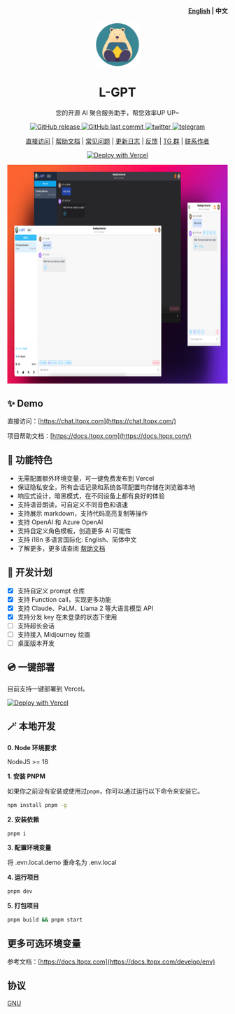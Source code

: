 <h4 align="right"><strong><a href="https://github.com/LTopx/L-GPT/blob/main/README.md">English</a></strong> | 中文</h4>

<p align="center">
    <a href="https://chat.ltopx.com" target="_blank" rel="noopener noreferrer">
        <img width="100" src="./public/favicon-96x96.png" alt="L-GPT" />
    </a>
</p>

<h1 align="center">L-GPT</h1>

<p align="center">您的开源 AI 聚合服务助手，帮您效率UP UP~</p>

<p align="center">
<a href="https://github.com/LTopx/L-GPT/releases">
  <img alt="GitHub release" src="https://img.shields.io/github/release/LTopx/L-GPT.svg?style=flat-square&include_prereleases" />
</a>
<a href="https://github.com/LTopx/L-GPT/commits">
  <img alt="GitHub last commit" src="https://img.shields.io/github/last-commit/LTopx/L-GPT.svg?style=flat-square" />
</a>
<a href="https://twitter.com/peekbomb" target="_blank">
  <img alt="twitter" src="https://img.shields.io/badge/follow-Ethan Liu-red?style=flat-square&logo=Twitter">
</a>
<a href="https://t.me/+7fLJJoGV_bJhYTk1" target="_blank">
  <img alt="telegram" src="https://img.shields.io/badge/chat-telegram-blueviolet?style=flat-square&logo=Telegram">
</a>

<div align="center">

[直接访问](https://chat.ltopx.com/) | [帮助文档](https://docs.ltopx.com/) | [常见问题](https://docs.ltopx.com/faq) | [更新日志](https://docs.ltopx.com/change-log) | [反馈](https://github.com/LTopx/L-GPT/issues) | [TG 群](https://t.me/+7fLJJoGV_bJhYTk1) | [联系作者](https://goethan.cc/)

</div>

<div align="center">

[![Deploy with Vercel](https://vercel.com/button)](https://vercel.com/new/clone?repository-url=https://github.com/LTopx/L-GPT)

</div>

<p align="center">
  <img src="./public/screenshots/screenshot.png" height="500px">
</p>

## ✨ Demo

直接访问：[https://chat.ltopx.com](https://chat.ltopx.com/)

项目帮助文档：[https://docs.ltopx.com](https://docs.ltopx.com/)

## 🎯 功能特色

- 无需配置额外环境变量，可一键免费发布到 Vercel
- 保证隐私安全，所有会话记录和系统各项配置均存储在浏览器本地
- 响应式设计，暗黑模式，在不同设备上都有良好的体验
- 支持语音朗读，可自定义不同音色和语速
- 支持展示 markdown，支持代码高亮复制等操作
- 支持 OpenAI 和 Azure OpenAI
- 支持自定义角色模板，创造更多 AI 可能性
- 支持 i18n 多语言国际化: English、简体中文
- 了解更多，更多请查阅 [帮助文档](https://docs.ltopx.com/)

## 📍 开发计划

- [x] 支持自定义 prompt 仓库
- [x] 支持 Function call，实现更多功能
- [x] 支持 Claude、PaLM、Llama 2 等大语言模型 API
- [x] 支持分发 key 在未登录的状态下使用
- [ ] 支持超长会话
- [ ] 支持接入 Midjourney 绘画
- [ ] 桌面版本开发

## 💿 一键部署

目前支持一键部署到 Vercel。

[![Deploy with Vercel](https://vercel.com/button)](https://vercel.com/new/clone?repository-url=https://github.com/LTopx/L-GPT)

## 🪄 本地开发

**0. Node 环境要求**

NodeJS >= 18

**1. 安装 PNPM**

如果你之前没有安装或使用过`pnpm`，你可以通过运行以下命令来安装它。

```bash
npm install pnpm -g
```

**2. 安装依赖**

```bash
pnpm i
```

**3. 配置环境变量**

将 .evn.local.demo 重命名为 .env.local

**4. 运行项目**

```bash
pnpm dev
```

**5. 打包项目**

```bash
pnpm build && pnpm start
```

## 更多可选环境变量

参考文档：[https://docs.ltopx.com](https://docs.ltopx.com/develop/env)

## 协议

[GNU](https://github.com/LTopx/L-GPT/blob/main/LICENSE)
